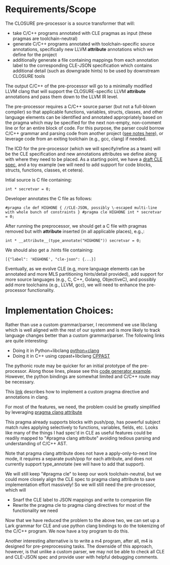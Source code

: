 # Requirements/Scope
The CLOSURE pre-processor is a source transformer that will:
* take C/C++ programs annotated with CLE pragmas as input (these pragmas are toolchain-neutral)
* generate C/C++ programs annotated with toolchain-specific source annotations, specifically new LLVM __attribute__ annotations which we define for the project
* additionally generate a file containing mappings from each annotation label to the corresponding CLE-JSON specification which contains additional detail (such as downgrade hints) to be used by downstream CLOSURE tools

The output C/C++ of the pre-processor will go to a minimally modified LLVM clang that will support the CLOSURE-specific LLVM __attribute__ annotations and pass them down to the LLVM IR level.

The pre-processor requires a C/C++ source parser (but not a full-blown compiler) so that applicable functions, variables, structs, classes, and other language elements can be identified and annotated appropriately based on the pragma which may be specified for the next non-empty, non-comment line or for an entire block of code.  For this purpose, the parser could borrow C/C++ grammar and parsing code from another project ([see notes here](http://www.nobugs.org/developer/parsingcpp/)), or leverage code from an exiting toolchain (e.g., gcc, clang) if needed. 

The ICD for the pre-processor (which we will specify/refine as a team) will be the CLE specification and new annotations attributes we define along with where they need to be placed.  As a starting point, we have a [draft CLE spec](https://github.com/gaps-closure/cle-spec/blob/master/specification.md), and a toy example (we will need to add support for code blocks, structs, functions, classes, et cetera).

Intial source is C file containing:
```
int * secretvar = 0;
```
Developer annotates the C file as follows:
```
#pragma cle def HIGHONE { //CLE-JSON, possibly \-escaped multi-line with whole bunch of constraints } #pragma cle HIGHONE int * secretvar = 0;
```
After running the preprocessor, we should get a C file with pragmas removed but with __attribute__ inserted (in all applicable places), e.g.,:
```
int * __attribute__(type_annotate("HIGHONE")) secretvar = 0;
```
We should also get a .hints file containing:
```
[{"label": 'HIGHONE', "cle-json": {...}]
```
Eventually, as we evolve CLE (e.g, more language elements can be annotated and more MLS partitioning hints/detail provided), add support for more source languages (e.g., C, C++, Golang, ObjectiveC), and possibly add more toolchains (e.g., LLVM, gcc), we will need to enhance the pre-processor functionality.

# Implementation Choices:
Rather than use a custom grammar/parser, I recommend we use libclang which is well aligned with the rest of our system and is more likely to track language changes better than a custom grammar/parser. The following links are quite interesting:
* Doing it in Python+libclang [python+clang](https://eli.thegreenplace.net/2011/07/03/parsing-c-in-python-with-clang)
* Doing it in C++ using cppast+libclang [CPPAST](https://github.com/foonathan/cppast)

The pythonic route may be quicker for an initial prototype of the pre-processor. Along those lines, please see this [code generator example](http://szelei.me/code-generator).  However, the python bindings are somewhat limited and C/C++ route may be necessary.

This [link](https://blog.quarkslab.com/implementing-a-custom-directive-handler-in-clang.html) describes how to implement a custom pragma directive and annotations in clang.

For most of the features, we need, the problem could be greatly simplified by leveraging [pragma clang attribute](https://clang.llvm.org/docs/LanguageExtensions.html#specifying-an-attribute-for-multiple-declarations-pragma-clang-attribute)

This pragma already supports blocks with push/pop, has powerful subject match rules applying selectively to functions, variables, fields, etc.  Looks like many of the things I had spec'd in CLE as useful features could be readily mapped to "#pragma clang attribute" avoiding tedious parsing and understanding of C/C++ AST.

Note that pragma clang attribute does not have a apply-only-to-next line mode, it requires a separate push/pop for each attribute, and does not currently support type_annotate (we will have to add that support). 

We will still keep "#pragma cle" to keep our work toolchain-neutral, but we could more closely align the CLE spec to pragma clang attribute to save implementation effort massively! So we will still need the pre-processor, which will
  * Snarf the CLE label to JSON mappings and write to companion file
  * Rewrite the pragma cle to pragma clang directives for most of the functionality we need

Now that we have reduced the problem to the above two, we can set up a Lark grammar for CLE and use python clang bindings to do the tokenizing of the C/C++ program. We now have a toy program to do this.

Another interesting alternative is to write a m4 program, after all, m4 is designed for pre-preprocessing tasks. The downside of this approach, however, is that unlike a custom parser, we may not be able to check all CLE and CLE-JSON spec and provide user with helpful debugging comments.

